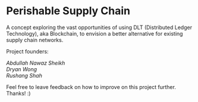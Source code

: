 # Perishable Supply Chain
A concept exploring the vast opportunities of using DLT (Distributed Ledger Technology), aka Blockchain, to envision a better alternative for existing supply chain networks.

Project founders:

<em>Abdullah Nawaz Sheikh</em> <br>
<em>Dryan Wong</em> <br>
<em>Rushang Shah</em> <br> 

Feel free to leave feedback on how to improve on this project further. Thanks! :)
